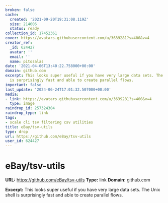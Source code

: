 ```yaml
---
broken: false
cache:
  created: '2021-09-20T19:31:08.119Z'
  size: 214606
  status: ready
collection_id: 17452361
cover: https://avatars.githubusercontent.com/u/3639281?s=400&v=4
creator_ref:
  _id: 624427
  avatar: ''
  email: ''
  name: pitosalas
date: '2021-04-06T13:40:22.758000+00:00'
domain: github.com
excerpt: This looks super useful if you have very large data sets. The Unix shell
  is surprisingly fast and able to create parallel flows.
important: false
last_update: '2024-06-24T17:01:32.507000+00:00'
media:
- link: https://avatars.githubusercontent.com/u/3639281?s=400&v=4
  type: image
raindrop_id: 257324304
raindrop_type: link
tags:
- scale cli tsv filtering csv utilities
title: eBay/tsv-utils
type: drop
url: https://github.com/eBay/tsv-utils
user_id: 624427
---
```


# eBay/tsv-utils

**URL:** https://github.com/eBay/tsv-utils
**Type:** link
**Domain:** github.com

**Excerpt:** This looks super useful if you have very large data sets. The Unix shell is surprisingly fast and able to create parallel flows.

